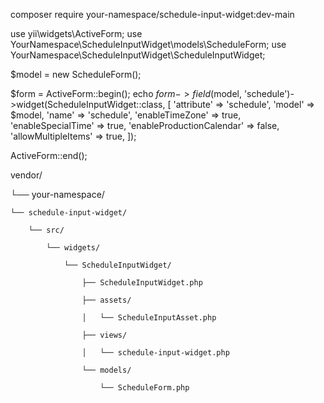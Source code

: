 composer require your-namespace/schedule-input-widget:dev-main

use yii\widgets\ActiveForm;
use YourNamespace\ScheduleInputWidget\models\ScheduleForm;
use YourNamespace\ScheduleInputWidget\ScheduleInputWidget;

$model = new ScheduleForm();

$form = ActiveForm::begin();
echo $form->field($model, 'schedule')->widget(ScheduleInputWidget::class, [
    'attribute' => 'schedule',
    'model' => $model,
    'name' => 'schedule',
    'enableTimeZone' => true,
    'enableSpecialTime' => true,
    'enableProductionCalendar' => false,
    'allowMultipleItems' => true,
]);

ActiveForm::end();

vendor/

└── your-namespace/

    └── schedule-input-widget/
    
        └── src/
        
            └── widgets/
            
                └── ScheduleInputWidget/
                
                    ├── ScheduleInputWidget.php
                    
                    ├── assets/
                    
                    │   └── ScheduleInputAsset.php
                    
                    ├── views/
                    
                    │   └── schedule-input-widget.php
                    
                    └── models/
                    
                        └── ScheduleForm.php
